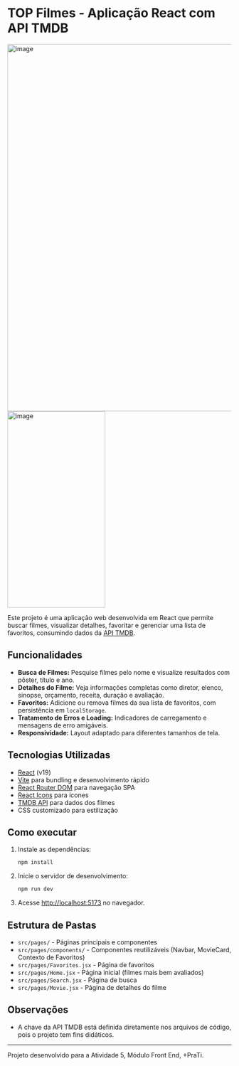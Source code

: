 # TOP Filmes - Aplicação React com API TMDB

<img width="1659" height="826" alt="image" src="https://github.com/user-attachments/assets/1aae8447-0d0b-4ee6-a56c-c40220e53da0" />

<img width="220" height="442" alt="image" src="https://github.com/user-attachments/assets/40e2a59b-4b16-45bb-9e90-fe56dba8e8da" />


Este projeto é uma aplicação web desenvolvida em React que permite buscar filmes, visualizar detalhes, favoritar e gerenciar uma lista de favoritos, consumindo dados da [API TMDB](https://www.themoviedb.org/).

## Funcionalidades

- **Busca de Filmes:** Pesquise filmes pelo nome e visualize resultados com pôster, título e ano.
- **Detalhes do Filme:** Veja informações completas como diretor, elenco, sinopse, orçamento, receita, duração e avaliação.
- **Favoritos:** Adicione ou remova filmes da sua lista de favoritos, com persistência em `localStorage`.
- **Tratamento de Erros e Loading:** Indicadores de carregamento e mensagens de erro amigáveis.
- **Responsividade:** Layout adaptado para diferentes tamanhos de tela.

## Tecnologias Utilizadas

- [React](https://react.dev/) (v19)
- [Vite](https://vitejs.dev/) para bundling e desenvolvimento rápido
- [React Router DOM](https://reactrouter.com/) para navegação SPA
- [React Icons](https://react-icons.github.io/react-icons/) para ícones
- [TMDB API](https://developers.themoviedb.org/3) para dados dos filmes
- CSS customizado para estilização

## Como executar

1. Instale as dependências:
   ```sh
   npm install
   ```
2. Inicie o servidor de desenvolvimento:
   ```sh
   npm run dev
   ```
3. Acesse [http://localhost:5173](http://localhost:5173) no navegador.

## Estrutura de Pastas

- `src/pages/` - Páginas principais e componentes
- `src/pages/components/` - Componentes reutilizáveis (Navbar, MovieCard, Contexto de Favoritos)
- `src/pages/Favorites.jsx` - Página de favoritos
- `src/pages/Home.jsx` - Página inicial (filmes mais bem avaliados)
- `src/pages/Search.jsx` - Página de busca
- `src/pages/Movie.jsx` - Página de detalhes do filme

## Observações

- A chave da API TMDB está definida diretamente nos arquivos de código, pois o projeto tem fins didáticos.

---
Projeto desenvolvido para a Atividade 5, Módulo Front End, +PraTi.
